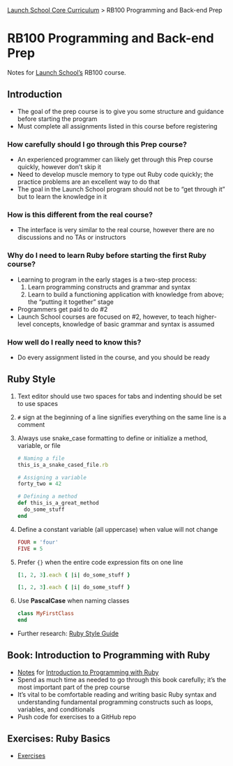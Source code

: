 [Launch School Core Curriculum][readme] >
RB100 Programming and Back-end Prep

# RB100 Programming and Back-end Prep

Notes for [Launch School’s][launch-school] RB100 course.

## Introduction

- The goal of the prep course is to give you some structure and guidance before starting the program
- Must complete all assignments listed in this course before registering

### How carefully should I go through this Prep course?

- An experienced programmer can likely get through this Prep course quickly, however don’t skip it
- Need to develop muscle memory to type out Ruby code quickly; the practice problems are an excellent way to do that
- The goal in the Launch School program should not be to “get through it” but to learn the knowledge in it

### How is this different from the real course?

- The interface is very similar to the real course, however there are no discussions and no TAs or instructors

### Why do I need to learn Ruby before starting the first Ruby course?

- Learning to program in the early stages is a two-step process:
  1. Learn programming constructs and grammar and syntax
  2. Learn to build a functioning application with knowledge from above; the “putting it together” stage
- Programmers get paid to do #2
- Launch School courses are focused on #2, however, to teach higher-level concepts, knowledge of basic grammar and syntax is assumed

### How well do I really need to know this?

- Do every assignment listed in the course, and you should be ready

## Ruby Style

1. Text editor should use two spaces for tabs and indenting should be set to use spaces
2. `#` sign at the beginning of a line signifies everything on the same line is a comment
3. Always use snake_case formatting to define or initialize a method, variable, or file

   ```ruby
   # Naming a file
   this_is_a_snake_cased_file.rb

   # Assigning a variable
   forty_two = 42

   # Defining a method
   def this_is_a_great_method
     do_some_stuff
   end
   ```

4. Define a constant variable (all uppercase) when value will not change

   ```ruby
   FOUR = 'four'
   FIVE = 5
   ```

5. Prefer `{}` when the entire code expression fits on one line

   ```ruby
   [1, 2, 3].each { |i| do_some_stuff }

   [1, 2, 3].each { |i| do_some_stuff }
   ```

6. Use **PascalCase** when naming classes

   ```ruby
   class MyFirstClass
   end
   ```

- Further research: [Ruby Style Guide][style-guide]

## Book: Introduction to Programming with Ruby

- [Notes][ruby-intro-notes] for [Introduction to Programming with Ruby][ruby-intro-book]
- Spend as much time as needed to go through this book carefully; it’s the most important part of the prep course
- It’s vital to be comfortable reading and writing basic Ruby syntax and understanding fundamental programming constructs such as loops, variables, and conditionals
- Push code for exercises to a GitHub repo

## Exercises: Ruby Basics

- [Exercises][ruby-basics]

[readme]: /README.md
[ruby-basics]: /exercises/ruby_basics/ruby-basics-contents.md
[ruby-intro-notes]: introduction_to_programming_with_ruby/introduction-to-programming-with-ruby-notes.md
[launch-school]: https://launchschool.com
[ruby-intro-book]: https://launchschool.com/books/ruby
[style-guide]: https://github.com/rubocop-hq/ruby-style-guide
